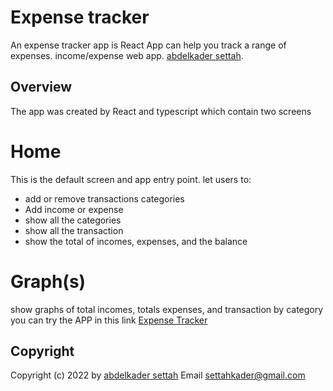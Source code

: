 # Expense tracker

An expense tracker app is React App can help you track a range of expenses.
income/expense web app.
[abdelkader settah](https://github.com/abdelkadersettah).

## Overview

The app was created by React and typescript which contain two screens

# Home

This is the default screen and app entry point. let users to:

- add or remove transactions categories
- Add income or expense
- show all the categories
- show all the transaction
- show the total of incomes, expenses, and the balance

# Graph(s)

show graphs of total incomes, totals expenses, and transaction by category
you can try the APP in this link [Expense Tracker](https://track-your-money-dz.netlify.app/)

## Copyright

Copyright (c) 2022 by [abdelkader settah](https://github.com/abdelkadersettah)
Email settahkader@gmail.com
